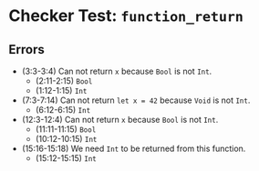 # Checker Test: `function_return`

## Errors
- (3:3-3:4) Can not return `x` because `Bool` is not `Int`.
  - (2:11-2:15) `Bool`
  - (1:12-1:15) `Int`
- (7:3-7:14) Can not return `let x = 42` because `Void` is not `Int`.
  - (6:12-6:15) `Int`
- (12:3-12:4) Can not return `x` because `Bool` is not `Int`.
  - (11:11-11:15) `Bool`
  - (10:12-10:15) `Int`
- (15:16-15:18) We need `Int` to be returned from this function.
  - (15:12-15:15) `Int`
